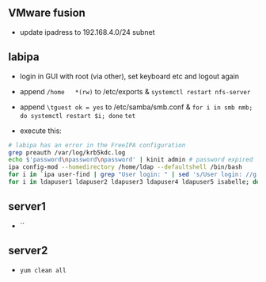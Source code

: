 
## VMware fusion
- update ipadress to 192.168.4.0/24 subnet


## labipa
- login in GUI with root (via other), set keyboard etc and logout again
- append `/home   *(rw)` to /etc/exports & `systemctl restart nfs-server`
- append `\tguest ok = yes` to /etc/samba/smb.conf & `for i in smb nmb; do systemctl restart $i; done`
`tet`

- execute this:
```bash
# labipa has an error in the FreeIPA configuration
grep preauth /var/log/krb5kdc.log
echo $'password\npassword\npassword' | kinit admin # password expired
ipa config-mod --homedirectory /home/ldap --defaultshell /bin/bash
for i in `ipa user-find | grep "User login: " | sed 's/User login: //g'`; do ipa user-mod $i --homedir=/home/ldap/$i --shell=/bin/bash; done
for i in ldapuser1 ldapuser2 ldapuser3 ldapuser4 ldapuser5 isabelle; do mkdir /home/ldap/$i; chown $i:$i /home/ldap/$i; done
```
## server1
- ``

## server2
- `yum clean all`
